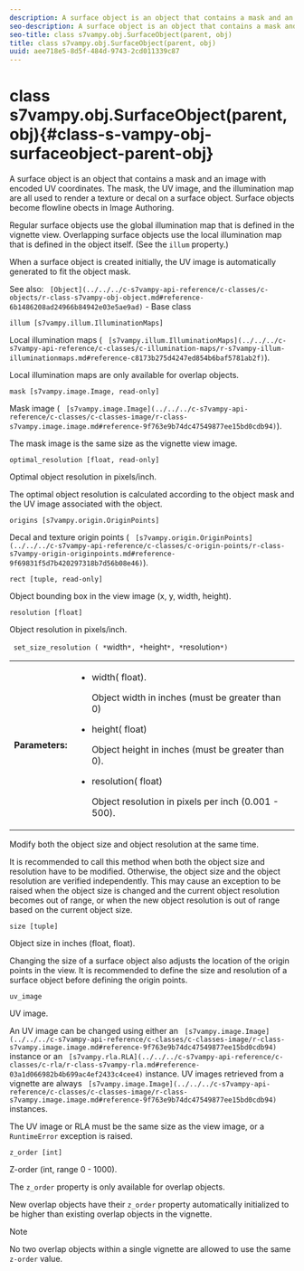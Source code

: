 ```yaml
---
description: A surface object is an object that contains a mask and an image with encoded UV coordinates. The mask, the UV image, and the illumination map are all used to render a texture or decal on a surface object. Surface objects become flowline obects in Image Authoring.
seo-description: A surface object is an object that contains a mask and an image with encoded UV coordinates. The mask, the UV image, and the illumination map are all used to render a texture or decal on a surface object. Surface objects become flowline obects in Image Authoring.
seo-title: class s7vampy.obj.SurfaceObject(parent, obj)
title: class s7vampy.obj.SurfaceObject(parent, obj)
uuid: aee718e5-8d5f-484d-9743-2cd011339c87
---
```


# class s7vampy.obj.SurfaceObject(parent, obj){#class-s-vampy-obj-surfaceobject-parent-obj}

A surface object is an object that contains a mask and an image with encoded UV coordinates. The mask, the UV image, and the illumination map are all used to render a texture or decal on a surface object. Surface objects become flowline obects in Image Authoring.

Regular surface objects use the global illumination map that is defined in the vignette view. Overlapping surface objects use the local illumination map that is defined in the object itself. (See the `illum` property.)

When a surface object is created initially, the UV image is automatically generated to fit the object mask.

See also: ` [Object](../../../c-s7vampy-api-reference/c-classes/c-objects/r-class-s7vampy-obj-object.md#reference-6b1486208ad24966b84942e03e5ae9ad)` - Base class

`illum [s7vampy.illum.IlluminationMaps]`

Local illumination maps ( ` [s7vampy.illum.IlluminationMaps](../../../c-s7vampy-api-reference/c-classes/c-illumination-maps/r-s7vampy-illum-illuminationmaps.md#reference-c8173b275d4247ed854b6baf5781ab2f)`).

Local illumination maps are only available for overlap objects.

`mask [s7vampy.image.Image, read-only]`

Mask image ( ` [s7vampy.image.Image](../../../c-s7vampy-api-reference/c-classes/c-classes-image/r-class-s7vampy.image.image.md#reference-9f763e9b74dc47549877ee15bd0cdb94)`).

The mask image is the same size as the vignette view image.

`optimal_resolution [float, read-only]`

Optimal object resolution in pixels/inch.

The optimal object resolution is calculated according to the object mask and the UV image associated with the object.

`origins [s7vampy.origin.OriginPoints]`

Decal and texture origin points ( ` [s7vampy.origin.OriginPoints](../../../c-s7vampy-api-reference/c-classes/c-origin-points/r-class-s7vampy-origin-originpoints.md#reference-9f69831f5d7b420297318b7d56b08e46)`).

`rect [tuple, read-only]`

Object bounding box in the view image (x, y, width, height).

`resolution [float]`

Object resolution in pixels/inch.

` set_size_resolution ( *`width`*, *`height`*, *`resolution`*)`

<table id="table_6A0EBCE7258C447CB2AA6D162DE18490"> 
 <tbody> 
  <tr> 
   <td> <b> Parameters:</b> </td> 
   <td> <p> 
     <ul id="ul_E87C075F43614EA8879E6D6262278FD6"> 
      <li id="li_9CC7510F6439431F912C49C40EF900EE"><span class="codeph">width(<span class="varname"> float</span>)</span>. <p>Object width in inches (must be greater than 0) </p> </li> 
      <li id="li_4608F15BCE834A4C801CD6A6C7220A6D"><span class="codeph">height(<span class="varname"> float</span>)</span> <p>Object height in inches (must be greater than 0). </p> </li> 
      <li id="li_4B3972A6449844E09A1494443924CC9B"><span class="codeph">resolution(<span class="varname"> float</span>)</span> <p>Object resolution in pixels per inch (0.001 - 500). </p> </li> 
     </ul> </p> </td> 
  </tr> 
 </tbody> 
</table>

Modify both the object size and object resolution at the same time.

It is recommended to call this method when both the object size and resolution have to be modified. Otherwise, the object size and the object resolution are verified independently. This may cause an exception to be raised when the object size is changed and the current object resolution becomes out of range, or when the new object resolution is out of range based on the current object size.

`size [tuple]`

Object size in inches (float, float).

Changing the size of a surface object also adjusts the location of the origin points in the view. It is recommended to define the size and resolution of a surface object before defining the origin points.

`uv_image`

UV image.

An UV image can be changed using either an ` [s7vampy.image.Image](../../../c-s7vampy-api-reference/c-classes/c-classes-image/r-class-s7vampy.image.image.md#reference-9f763e9b74dc47549877ee15bd0cdb94)` instance or an ` [s7vampy.rla.RLA](../../../c-s7vampy-api-reference/c-classes/c-rla/r-class-s7vampy-rla.md#reference-03a1d066982b4b699ac4ef2433c4cee4)` instance. UV images retrieved from a vignette are always ` [s7vampy.image.Image](../../../c-s7vampy-api-reference/c-classes/c-classes-image/r-class-s7vampy.image.image.md#reference-9f763e9b74dc47549877ee15bd0cdb94)` instances.

The UV image or RLA must be the same size as the view image, or a `RuntimeError` exception is raised.

`z_order [int]`

Z-order (int, range 0 - 1000).

The `z_order` property is only available for overlap objects.

New overlap objects have their `z_order` property automatically initialized to be higher than existing overlap objects in the vignette.

>[!NOTE]
>
>No two overlap objects within a single vignette are allowed to use the same `z-order` value.

